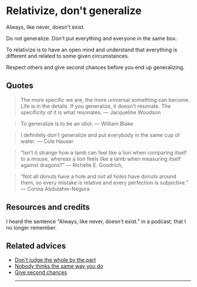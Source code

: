 # Relativize, don't generalize

Always, like never, doesn't exist. 

Do not generalize. Don't put everything and everyone in the same box.

To relativize is to have an open mind and understand that everything is different and related to some given circumstances.

Respect others and give second chances before you end up generalizing.

## Quotes

> The more specific we are, the more universal something can become. Life is in the details. If you generalize, it doesn't resonate. The specificity of it is what resonates. ― Jacqueline Woodson

> To generalize is to be an idiot. ― William Blake

> I definitely don't generalize and put everybody in the same cup of water. ― Cole Hauser

> “Isn’t it strange how a lamb can feel like a lion when comparing itself to a mouse, whereas a lion feels like a lamb when measuring itself against dragons?” ― Richelle E. Goodrich,

> “Not all donuts have a hole and not all holes have donuts around them, so every mistake is relative and every perfection is subjective.” ― Corina Abdulahm-Negura

## Resources and credits

I heard the sentence "Always, like never, doesn't exist." in a podcast, that I no longer remember.

## Related advices

- [Don't judge the whole by the part](../Don't%20judge%20the%20whole%20by%20the%20part/index.md)
- [Nobody thinks the same way you do](../Nobody%20thinks%20the%20same%20way%20you%20do/index.md)
- [Give second chances](../Give%20second%20chances/index.md)<hr/><br/>